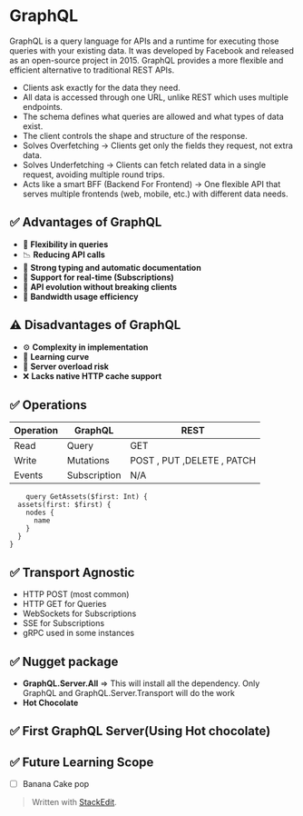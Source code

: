 # GraphQL
GraphQL is a query language for APIs and a runtime for executing those queries with your existing data. It was developed by Facebook and released as an open-source project in 2015. GraphQL provides a more flexible and efficient alternative to traditional REST APIs.

 - Clients ask exactly for the data they need.
 - All data is accessed through one URL, unlike REST which uses multiple endpoints.
 - The schema defines what queries are allowed and what types of data exist.
 - The client controls the shape and structure of the response.
 - Solves Overfetching → Clients get only the fields they request, not 		extra data.
 - Solves Underfetching → Clients can fetch related data in a single request, avoiding multiple round trips.
 - Acts like a smart BFF (Backend For Frontend) → One flexible API that serves multiple frontends (web, mobile, etc.) with different data needs.
 
 ## ✅ Advantages of GraphQL
 - 🔄 **Flexibility in queries**
 - 📉 **Reducing API calls**  
 - 🧾 **Strong typing and automatic documentation**  
 - 📡 **Support for real-time (Subscriptions)**  
 - 🚀 **API evolution without breaking clients**  
 - 📶 **Bandwidth usage efficiency**

 ## ⚠️ Disadvantages of GraphQL
 - ⚙️ **Complexity in implementation**  
 - 📘 **Learning curve**  
 - 🧠 **Server overload risk**  
 - ❌ **Lacks native HTTP cache support**
 
  ## ✅ Operations
  
|  Operation| GraphQL  | REST  | 
| - | - | - | 
| Read  | Query  | GET | 
| Write| Mutations | POST , PUT ,DELETE , PATCH | 
| Events | Subscription  | N/A | 

        query GetAssets($first: Int) {
      assets(first: $first) {
        nodes {
          name
        }
      }
    }
  ## ✅ Transport Agnostic
  -   HTTP POST (most common)
-   HTTP GET for Queries
-   WebSockets for Subscriptions
-   SSE for Subscriptions
-   gRPC used in some instances
 
 ## ✅ Nugget package 
 - **GraphQL.Server.All**  => This will install all the dependency. Only GraphQL and GraphQL.Server.Transport will do the work
 - **Hot Chocolate**
 
  ## ✅ First GraphQL Server(Using Hot chocolate)
  
  

 ## ✅ Future Learning Scope
 - [ ] Banana Cake pop



> Written with [StackEdit](https://stackedit.io/).
<!--stackedit_data:
eyJoaXN0b3J5IjpbLTE0OTcxMjQ1MTEsNDkwMDI5NDQwLDg5Nz
gyNDU5MCwxNzg0NjIwNzk5LDE3MzQxNDcxOTYsLTUwMzg3MTI3
Myw0MTg4NTUwNyw4MzA2MTg5MzMsMTc3MDQxODkwMCw3MzA5OT
gxMTZdfQ==
-->